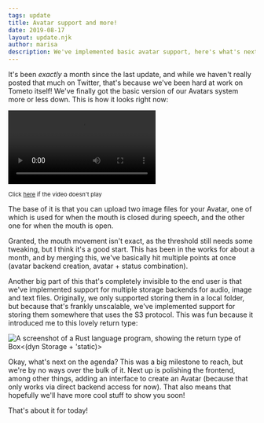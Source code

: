 ```yaml
---
tags: update
title: Avatar support and more!
date: 2019-08-17
layout: update.njk
author: marisa
description: We've implemented basic avatar support, here's what's next.
---
```


It's been _exactly_ a month since the last update, and while we haven't really posted that
much on Twitter, that's because we've been hard at work on Tometo itself! We've
finally got the basic version of our Avatars system more or less down. This is
how it looks right now:

<video class="w-100" controls src="https://files.catbox.moe/6w0n26.mov"></video>

<small class="gray i">Click [here](https://files.catbox.moe/6w0n26.mov) if the
video doesn't play</small>

The base of it is that you can upload two image files for your Avatar, one of
which is used for when the mouth is closed during speech, and the other one for
when the mouth is open.

Granted, the mouth movement isn't exact, as the threshold still needs some
tweaking, but I think it's a good start. This has been in the works for about a
month, and by merging this, we've basically hit multiple points at once (avatar
backend creation, avatar + status combination).

Another big part of this that's completely invisible to the end user is that
we've implemented support for multiple storage backends for audio, image and
text files. Originally, we only supported storing them in a local folder, but
because that's frankly unscalable, we've implemented support for storing them
somewhere that uses the S3 protocol. This was fun because it introduced me to
this lovely return type:

<img
  class="w-100"
  alt="A screenshot of a Rust language program, showing the return type of Box<(dyn Storage + 'static)>"
  src="https://files.catbox.moe/th5r1v.jpg"
  />
  
Okay, what's next on the agenda? This was a big milestone to reach, but we're by
no ways over the bulk of it. Next up is polishing the frontend, among other
things, adding an interface to create an Avatar (because that only works via
direct backend access for now). That also means that hopefully we'll have more
cool stuff to show you soon!

That's about it for today!
